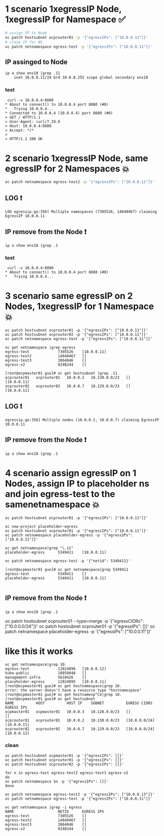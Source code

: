 

# 1 scenario 1xegressIP Node, 1xegressIP for Namespace :white_check_mark:
```bash
# assign IP to Node
oc patch hostsubnet ocprouter01 -p '{"egressIPs": ["10.0.0.11"]}'
# claim IP for NS
oc patch netnamespace egress-test -p '{"egressIPs": ["10.0.0.11"]}'
```
## IP assinged to  Node 
```
ip a show ens18 |grep .11
    inet 10.0.0.11/24 brd 10.0.0.255 scope global secondary ens18
 ```
### test 
```
 curl -v 10.0.0.4:8080
* About to connect() to 10.0.0.4 port 8080 (#0)
*   Trying 10.0.0.4...
* Connected to 10.0.0.4 (10.0.0.4) port 8080 (#0)
> GET / HTTP/1.1
> User-Agent: curl/7.29.0
> Host: 10.0.0.4:8080
> Accept: */*
>
< HTTP/1.1 200 OK
```
# 2 scenario 1xegressIP Node, same egressIP for 2 Namespaces :boom:
```bash
oc patch netnamespace egress-test2 -p '{"egressIPs": ["10.0.0.11"]}'
```
## LOG :heavy_exclamation_mark:
```
LOG egressip.go:356] Multiple namespaces (7305526, 14640467) claiming EgressIP 10.0.0.11
```
## IP remove from the Node :heavy_exclamation_mark:
```
ip a show ens18 |grep .1 
```
### test
```
 curl -v 10.0.0.4:8080
* About to connect() to 10.0.0.4 port 8080 (#0)
*   Trying 10.0.0.4...
```

# 3 scenario same egressIP on 2 Nodes, 1xegressIP for 1 Namespace :boom:
```
oc patch hostsubnet ocprouter01 -p '{"egressIPs": ["10.0.0.11"]}'
oc patch hostsubnet ocprouter02 -p '{"egressIPs": ["10.0.0.11"]}'
oc patch netnamespace egress-test -p '{"egressIPs": ["10.0.0.11"]}'
```
```
oc get netnamespace |grep egress
egress-test             7305526    [10.0.0.11]
egress-test2            14640467   []
egress-test3            3064846    []
egress-v2               9248244    []
```
```
[root@ocpmaster01 guo]# oc get hostsubnet |grep .11
ocprouter01   ocprouter01   10.0.0.2   10.130.0.0/23   []             [10.0.0.11]
ocprouter02   ocprouter02   10.0.0.7   10.129.0.0/23   []             [10.0.0.11]
```
## LOG :heavy_exclamation_mark:
```
egressip.go:356] Multiple nodes (10.0.0.2, 10.0.0.7) claiming EgressIP 10.0.0.11
```

## IP remove from the Node :heavy_exclamation_mark:
```
ip a show ens18 |grep .1
```


# 4 scenario assign egressIP on 1 Nodes, assign IP to placeholder ns and join egress-test to the samenetnamespace :boom:
```
oc patch hostsubnet ocprouter01 -p '{"egressIPs": ["10.0.0.11"]}'
```
```
oc new-project placeholder-egress
oc patch hostsubnet ocprouter01 -p '{"egressIPs": ["10.0.0.11"]}'
oc patch netnamespace placeholder-egress -p '{"egressIPs": ["10.0.0.11"]}'

oc get netnamespace|grep "\.11"
placeholder-egress      5349411    [10.0.0.11]

oc patch netnamespace egress-test -p '{"netid": 5349411}'

[root@ocpmaster01 guo]# oc get netnamespace|grep 5349411
egress-test             5349411    []
placeholder-egress      5349411    [10.0.0.11]


```
## IP remove from the Node :heavy_exclamation_mark:
```
ip a show ens18 |grep .1
```

oc patch hostsubnet ocprouter01 --type=merge -p '{"egressCIDRs": ["10.0.0.0/24"]}'
oc patch hostsubnet ocprouter01 -p '{"egressIPs": []}'
oc patch netnamespace placeholder-egress -p '{"egressIPs": ["10.0.0.11"]}'

# like this it works
```
oc get netnamespace|grep 10.
egress-test             12824096   [10.0.0.12]
kube-public             10858048   []
management-infra        5610426    []
placeholder-egress      12824095   [10.0.0.11]
[root@ocpmaster01 guo]# oc get hostnamespace|grep 10.
error: the server doesn't have a resource type "hostnamespace"
[root@ocpmaster01 guo]# oc get hostnamesp^Ce|grep 10.
[root@ocpmaster01 guo]# oc get hostsubnet
NAME          HOST          HOST IP    SUBNET          EGRESS CIDRS    EGRESS IPS
ocpmaster01   ocpmaster01   10.0.0.3   10.128.0.0/23   []              []
ocprouter01   ocprouter01   10.0.0.2   10.130.0.0/23   [10.0.0.0/24]   [10.0.0.11]
ocprouter02   ocprouter02   10.0.0.7   10.129.0.0/23   [10.0.0.0/24]   [10.0.0.12]
```

### clean 
```
oc patch hostsubnet ocpmaster01 -p '{"egressIPs": []}'
oc patch hostsubnet ocprouter01 -p '{"egressIPs": []}'
oc patch hostsubnet ocprouter02 -p '{"egressIPs": []}'
```

```
for n in egress-test egress-test2 egress-test3 egress-v2
do 
oc patch netnamespace $n -p '{"egressIPs": []}'
done
```
```
oc patch netnamespace egress-test2 -p '{"egressIPs": ["10.0.0.13"]}'
oc patch netnamespace egress-test -p '{"egressIPs": ["10.0.0.11"]}'
```
```
oc get netnamespace |grep -i egress
NAME                    NETID      EGRESS IPS
egress-test             7305526    []
egress-test2            14640467   []
egress-test3            3064846    []
egress-v2               9248244    []
```
